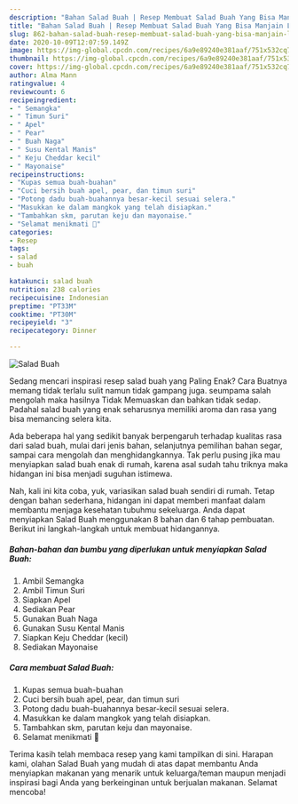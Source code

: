 ```yaml
---
description: "Bahan Salad Buah | Resep Membuat Salad Buah Yang Bisa Manjain Lidah"
title: "Bahan Salad Buah | Resep Membuat Salad Buah Yang Bisa Manjain Lidah"
slug: 862-bahan-salad-buah-resep-membuat-salad-buah-yang-bisa-manjain-lidah
date: 2020-10-09T12:07:59.149Z
image: https://img-global.cpcdn.com/recipes/6a9e89240e381aaf/751x532cq70/salad-buah-foto-resep-utama.jpg
thumbnail: https://img-global.cpcdn.com/recipes/6a9e89240e381aaf/751x532cq70/salad-buah-foto-resep-utama.jpg
cover: https://img-global.cpcdn.com/recipes/6a9e89240e381aaf/751x532cq70/salad-buah-foto-resep-utama.jpg
author: Alma Mann
ratingvalue: 4
reviewcount: 6
recipeingredient:
- " Semangka"
- " Timun Suri"
- " Apel"
- " Pear"
- " Buah Naga"
- " Susu Kental Manis"
- " Keju Cheddar kecil"
- " Mayonaise"
recipeinstructions:
- "Kupas semua buah-buahan"
- "Cuci bersih buah apel, pear, dan timun suri"
- "Potong dadu buah-buahannya besar-kecil sesuai selera."
- "Masukkan ke dalam mangkok yang telah disiapkan."
- "Tambahkan skm, parutan keju dan mayonaise."
- "Selamat menikmati 🤤"
categories:
- Resep
tags:
- salad
- buah

katakunci: salad buah 
nutrition: 238 calories
recipecuisine: Indonesian
preptime: "PT33M"
cooktime: "PT30M"
recipeyield: "3"
recipecategory: Dinner

---
```



![Salad Buah](https://img-global.cpcdn.com/recipes/6a9e89240e381aaf/751x532cq70/salad-buah-foto-resep-utama.jpg)

Sedang mencari inspirasi resep salad buah yang Paling Enak? Cara Buatnya memang tidak terlalu sulit namun tidak gampang juga. seumpama salah mengolah maka hasilnya Tidak Memuaskan dan bahkan tidak sedap. Padahal salad buah yang enak seharusnya memiliki aroma dan rasa yang bisa memancing selera kita.

Ada beberapa hal yang sedikit banyak berpengaruh terhadap kualitas rasa dari salad buah, mulai dari jenis bahan, selanjutnya pemilihan bahan segar, sampai cara mengolah dan menghidangkannya. Tak perlu pusing jika mau menyiapkan salad buah enak di rumah, karena asal sudah tahu triknya maka hidangan ini bisa menjadi suguhan istimewa.




Nah, kali ini kita coba, yuk, variasikan salad buah sendiri di rumah. Tetap dengan bahan sederhana, hidangan ini dapat memberi manfaat dalam membantu menjaga kesehatan tubuhmu sekeluarga. Anda dapat menyiapkan Salad Buah menggunakan 8 bahan dan 6 tahap pembuatan. Berikut ini langkah-langkah untuk membuat hidangannya.

<!--inarticleads1-->

##### Bahan-bahan dan bumbu yang diperlukan untuk menyiapkan Salad Buah:

1. Ambil  Semangka
1. Ambil  Timun Suri
1. Siapkan  Apel
1. Sediakan  Pear
1. Gunakan  Buah Naga
1. Gunakan  Susu Kental Manis
1. Siapkan  Keju Cheddar (kecil)
1. Sediakan  Mayonaise




<!--inarticleads2-->

##### Cara membuat Salad Buah:

1. Kupas semua buah-buahan
1. Cuci bersih buah apel, pear, dan timun suri
1. Potong dadu buah-buahannya besar-kecil sesuai selera.
1. Masukkan ke dalam mangkok yang telah disiapkan.
1. Tambahkan skm, parutan keju dan mayonaise.
1. Selamat menikmati 🤤




Terima kasih telah membaca resep yang kami tampilkan di sini. Harapan kami, olahan Salad Buah yang mudah di atas dapat membantu Anda menyiapkan makanan yang menarik untuk keluarga/teman maupun menjadi inspirasi bagi Anda yang berkeinginan untuk berjualan makanan. Selamat mencoba!
